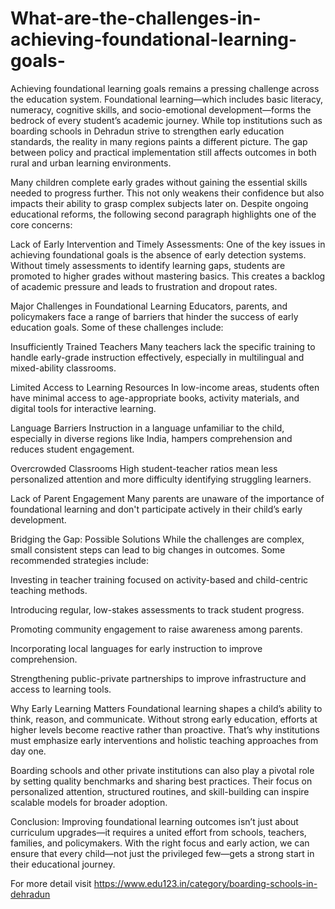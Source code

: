 # What-are-the-challenges-in-achieving-foundational-learning-goals-
Achieving foundational learning goals remains a pressing challenge across the education system. Foundational learning—which includes basic literacy, numeracy, cognitive skills, and socio-emotional development—forms the bedrock of every student’s academic journey. While top institutions such as boarding schools in Dehradun strive to strengthen early education standards, the reality in many regions paints a different picture. The gap between policy and practical implementation still affects outcomes in both rural and urban learning environments.

Many children complete early grades without gaining the essential skills needed to progress further. This not only weakens their confidence but also impacts their ability to grasp complex subjects later on. Despite ongoing educational reforms, the following second paragraph highlights one of the core concerns:

Lack of Early Intervention and Timely Assessments:
One of the key issues in achieving foundational goals is the absence of early detection systems. Without timely assessments to identify learning gaps, students are promoted to higher grades without mastering basics. This creates a backlog of academic pressure and leads to frustration and dropout rates.

Major Challenges in Foundational Learning
Educators, parents, and policymakers face a range of barriers that hinder the success of early education goals. Some of these challenges include:

Insufficiently Trained Teachers
Many teachers lack the specific training to handle early-grade instruction effectively, especially in multilingual and mixed-ability classrooms.

Limited Access to Learning Resources
In low-income areas, students often have minimal access to age-appropriate books, activity materials, and digital tools for interactive learning.

Language Barriers
Instruction in a language unfamiliar to the child, especially in diverse regions like India, hampers comprehension and reduces student engagement.

Overcrowded Classrooms
High student-teacher ratios mean less personalized attention and more difficulty identifying struggling learners.

Lack of Parent Engagement
Many parents are unaware of the importance of foundational learning and don't participate actively in their child’s early development.

Bridging the Gap: Possible Solutions
While the challenges are complex, small consistent steps can lead to big changes in outcomes. Some recommended strategies include:

Investing in teacher training focused on activity-based and child-centric teaching methods.

Introducing regular, low-stakes assessments to track student progress.

Promoting community engagement to raise awareness among parents.

Incorporating local languages for early instruction to improve comprehension.

Strengthening public-private partnerships to improve infrastructure and access to learning tools.

Why Early Learning Matters
Foundational learning shapes a child’s ability to think, reason, and communicate. Without strong early education, efforts at higher levels become reactive rather than proactive. That’s why institutions must emphasize early interventions and holistic teaching approaches from day one.

Boarding schools and other private institutions can also play a pivotal role by setting quality benchmarks and sharing best practices. Their focus on personalized attention, structured routines, and skill-building can inspire scalable models for broader adoption.

Conclusion:
Improving foundational learning outcomes isn’t just about curriculum upgrades—it requires a united effort from schools, teachers, families, and policymakers. With the right focus and early action, we can ensure that every child—not just the privileged few—gets a strong start in their educational journey.

For more detail visit https://www.edu123.in/category/boarding-schools-in-dehradun
